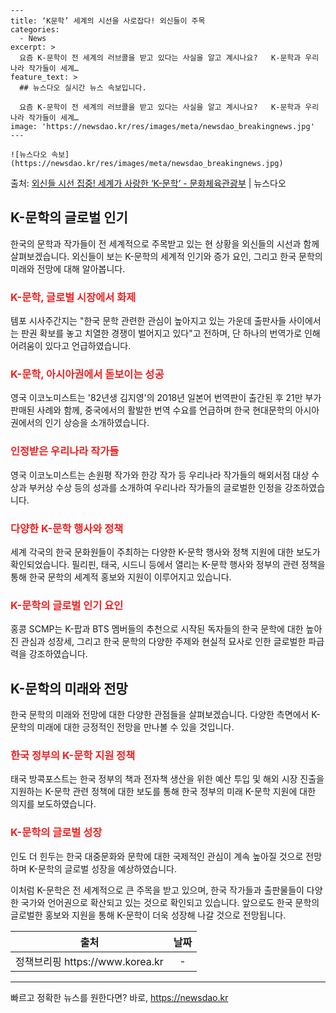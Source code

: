     ---
    title: ‘K문학’ 세계의 시선을 사로잡다! 외신들이 주목
    categories:
      - News
    excerpt: >
      요즘 K-문학이 전 세계의 러브콜을 받고 있다는 사실을 알고 계시나요?   K-문학과 우리나라 작가들이 세계…
    feature_text: >
      ## 뉴스다오 실시간 뉴스 속보입니다.
    
      요즘 K-문학이 전 세계의 러브콜을 받고 있다는 사실을 알고 계시나요?   K-문학과 우리나라 작가들이 세계…
    image: 'https://newsdao.kr/res/images/meta/newsdao_breakingnews.jpg'
    ---
    
    ![뉴스다오 속보](https://newsdao.kr/res/images/meta/newsdao_breakingnews.jpg)

<p>출처: <a href="https://newsdao.kr/3017" rel="dofollow">외신들 시선 집중! 세계가 사랑한 ‘K-문학’ - 문화체육관광부</a> | 뉴스다오</p>

<h2 data-ke-size="size26">K-문학의 글로벌 인기</h2>
<p data-ke-size="size16">한국의 문학과 작가들이 전 세계적으로 주목받고 있는 현 상황을 외신들의 시선과 함께 살펴보겠습니다. 외신들이 보는 K-문학의 세계적 인기와 증가 요인, 그리고 한국 문학의 미래와 전망에 대해 알아봅니다.</p>

<h3><b><span style="color: #ee2323;">K-문학, 글로벌 시장에서 화제</span></b></h3>
<p data-ke-size="size16">템포 시사주간지는 "한국 문학 관련한 관심이 높아지고 있는 가운데 출판사들 사이에서는 판권 확보를 놓고 치열한 경쟁이 벌어지고 있다"고 전하며, 단 하나의 번역가로 인해 어려움이 있다고 언급하였습니다.</p>

<h3><b><span style="color: #ee2323;">K-문학, 아시아권에서 돋보이는 성공</span></b></h3>
<p data-ke-size="size16">영국 이코노미스트는 '82년생 김지영'의 2018년 일본어 번역판이 출간된 후 21만 부가 판매된 사례와 함께, 중국에서의 활발한 번역 수요를 언급하며 한국 현대문학의 아시아권에서의 인기 상승을 소개하였습니다.</p>

<h3><b><span style="color: #ee2323;">인정받은 우리나라 작가들</span></b></h3>
<p data-ke-size="size16">영국 이코노미스트는 손원평 작가와 한강 작가 등 우리나라 작가들의 해외서점 대상 수상과 부커상 수상 등의 성과를 소개하여 우리나라 작가들의 글로벌한 인정을 강조하였습니다.</p>

<h3><b><span style="color: #ee2323;">다양한 K-문학 행사와 정책</span></b></h3>
<p data-ke-size="size16">세계 각국의 한국 문화원들이 주최하는 다양한 K-문학 행사와 정책 지원에 대한 보도가 확인되었습니다. 필리핀, 태국, 시드니 등에서 열리는 K-문학 행사와 정부의 관련 정책을 통해 한국 문학의 세계적 홍보와 지원이 이루어지고 있습니다.</p>

<h3><b><span style="color: #ee2323;">K-문학의 글로벌 인기 요인</span></b></h3>
<p data-ke-size="size16">홍콩 SCMP는 K-팝과 BTS 멤버들의 추천으로 시작된 독자들의 한국 문학에 대한 높아진 관심과 성장세, 그리고 한국 문학의 다양한 주제와 현실적 묘사로 인한 글로벌한 파급력을 강조하였습니다.</p>

<h2 data-ke-size="size26">K-문학의 미래와 전망</h2>
<p data-ke-size="size16">한국 문학의 미래와 전망에 대한 다양한 관점들을 살펴보겠습니다. 다양한 측면에서 K-문학의 미래에 대한 긍정적인 전망을 만나볼 수 있을 것입니다.</p>

<h3><b><span style="color: #ee2323;">한국 정부의 K-문학 지원 정책</span></b></h3>
<p data-ke-size="size16">태국 방콕포스트는 한국 정부의 책과 전자책 생산을 위한 예산 투입 및 해외 시장 진출을 지원하는 K-문학 관련 정책에 대한 보도를 통해 한국 정부의 미래 K-문학 지원에 대한 의지를 보도하였습니다.</p>

<h3><b><span style="color: #ee2323;">K-문학의 글로벌 성장</span></b></h3>
<p data-ke-size="size16">인도 더 힌두는 한국 대중문화와 문학에 대한 국제적인 관심이 계속 높아질 것으로 전망하며 K-문학의 글로벌 성장을 예상하였습니다.</p>

<p data-ke-size="size16">이처럼 K-문학은 전 세계적으로 큰 주목을 받고 있으며, 한국 작가들과 출판물들이 다양한 국가와 언어권으로 확산되고 있는 것으로 확인되고 있습니다. 앞으로도 한국 문학의 글로벌한 홍보와 지원을 통해 K-문학이 더욱 성장해 나갈 것으로 전망됩니다.</p>

<table>
	<thead>
		<tr>
			<th style="text-align: center;">출처</th>
			<th style="text-align: center;">날짜</th>
		</tr>
	</thead>
	<tbody>
		<tr>
			<td style="text-align: center;">정책브리핑 https://www.korea.kr</td>
			<td style="text-align: center;">-</td>
		</tr>
	</tbody>
</table>
<hr>
<p data-ke-size="size16"></p> 

빠르고 정확한 뉴스를 원한다면? 바로, <a href="https://newsdao.kr" rel="dofollow">https://newsdao.kr</a>


    
